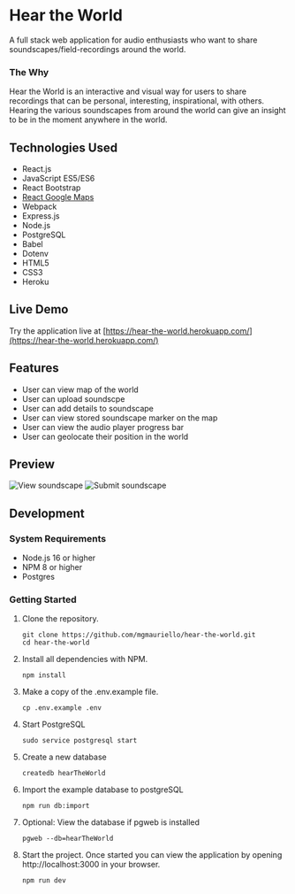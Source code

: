 # Hear the World

A full stack web application for audio enthusiasts who want to share soundscapes/field-recordings around the world.

### The Why

Hear the World is an interactive and visual way for users to share recordings
that can be personal, interesting, inspirational, with others. Hearing the various
soundscapes from around the world can give an insight to be in the moment anywhere in the world.

## Technologies Used

- React.js
- JavaScript ES5/ES6
- React Bootstrap
- [React Google Maps](https://www.npmjs.com/package/@react-google-maps/api)
- Webpack
- Express.js
- Node.js
- PostgreSQL
- Babel
- Dotenv
- HTML5
- CSS3
- Heroku

## Live Demo

Try the application live at [https://hear-the-world.herokuapp.com/](https://hear-the-world.herokuapp.com/)

## Features

- User can view map of the world
- User can upload soundscpe
- User can add details to soundscape
- User can view stored soundscape marker on the map
- User can view the audio player progress bar
- User can geolocate their position in the world


## Preview

![View soundscape](assets/view-soundscape.gif)
![Submit soundscape](assets/submit-soundscape.gif)

## Development

### System Requirements

- Node.js 16 or higher
- NPM 8 or higher
- Postgres

### Getting Started

1. Clone the repository.

    ```shell
    git clone https://github.com/mgmauriello/hear-the-world.git
    cd hear-the-world
    ```

1. Install all dependencies with NPM.

    ```shell
    npm install
    ```

1. Make a copy of the .env.example file.

    ```shell
    cp .env.example .env
    ```

1. Start PostgreSQL

    ```shell
    sudo service postgresql start
    ```

1. Create a new database

    ```shell
   createdb hearTheWorld
    ```

1. Import the example database to postgreSQL

    ```shell
    npm run db:import
    ```

1. Optional: View the database if pgweb is installed

    ```shell
    pgweb --db=hearTheWorld
    ```

1. Start the project. Once started you can view the application by opening http://localhost:3000 in your browser.

    ```shell
    npm run dev
    ```
